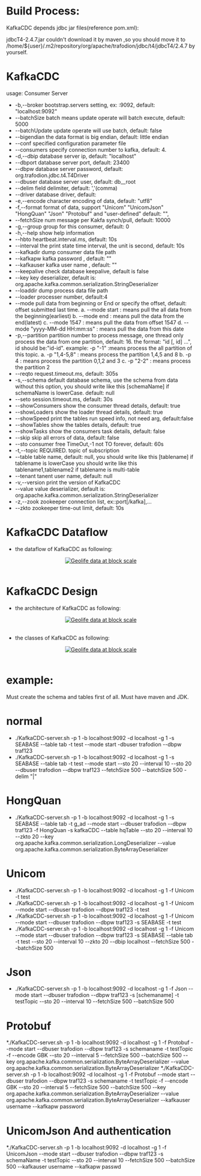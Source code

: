 # Build Process:
KafkaCDC depends jdbc jar files(reference pom.xml):

jdbcT4-2.4.7.jar couldn't download it by maven ,so you should move it to 
/home/${user}/.m2/repository/org/apache/trafodion/jdbc/t4/jdbcT4/2.4.7
 by yourself.

# KafkaCDC
usage: Consumer Server
* -b,--broker <arg>     bootstrap.servers setting, ex: <node>:9092,
                        default: "localhost:9092"
*    --batchSize <arg>  batch means update operate will batch execute,
                        default: 5000
*    --batchUpdate      update operate will use batch, default: false
*    --bigendian        the data format is big endian, default: little endian
*    --conf <arg>       specified configuration parameter file
*    --consumers <arg>  specify connection number to kafka, default: 4.
* -d,--dbip <arg>       database server ip, default: "localhost"
*    --dbport <arg>     database server port, default: 23400
*    --dbpw <arg>       database server password, default:
                        org.trafodion.jdbc.t4.T4Driver
*    --dbuser <arg>     database server user, default: db__root
*    --delim <arg>      field delimiter, default: ','(comma)
*    --driver <arg>     database driver, default:
* -e,--encode <arg>     character encoding of data, default: "utf8"
* -f,--format <arg>     format of data, support "Unicom" "UnicomJson"
                        "HongQuan"  "Json" "Protobuf" and "user-defined"
                        default: "",
*    --fetchSize <arg>      num message per Kakfa synch/pull, default: 10000
* -g,--group <arg>      group for this consumer, default: 0
* -h,--help             show help information
*   --hbto <arg>        heartbeat.interval.ms, default: 10s
*    --interval <arg>   the print state time interval, the unit is second,
                        default: 10s
*    --kafkadir <arg>   dump consumer data file path
*    --kafkapw <arg>    kafka password , default: ""
*    --kafkauser <arg>  kafka user name , default: ""
*    --keepalive <arg>  check database keepalive, default is false
*    --key <arg>        key deserializer, default is:
                        org.apache.kafka.common.serialization.StringDeserializer
*    --loaddir <arg>    dump process data file path
*    --loader <arg>     processer number, default:4
*    --mode <arg>       pull data from beginning or End or specify the
                        offset, default: offset submitted last time.
                        a. --mode start : means pull the all data from the
                        beginning(earliest)
                        b. --mode end   : means pull the data from the end(latest)
                        c. --mode 1547  : means pull the data from offset 1547
                        d. --mode "yyyy-MM-dd HH:mm:ss"  : means pull the
                        data from this date
* -p,--partition <arg>  partition number to process message, one thread
                        only process the data from one partition, default:
                      16. the format: "id [, id] ...", id should be:"id-id". 
                      example:
                         -p "-1" :means process the all partition of this topic.
                      a. -p "1,4-5,8" : means process the partition 1,4,5 and 8
                      b. -p  4 : means process the partition 0,1,2 and 3
                      c. -p "2-2" : means process the partition 2
*    --reqto <arg>      request.timeout.ms, default: 305s
* -s,--schema <arg>     default database schema, use the schema from data
                        without this option, you should write like this
                        [schemaName]  if schemaName is lowerCase. default:
                        null
*    --seto <arg>       session.timeout.ms, default: 30s
*    --showConsumers    show the consumer thread details, default: true
*    --showLoaders      show the loader thread details, default: true
*   --showSpeed         print the tables run speed info, not need arg,
                        default:false
*    --showTables       show the tables details, default: true
*    --showTasks        show the consumers task details, default: false
*    --skip             skip all errors of data, default: false
*    --sto <arg>        consumer free TimeOut,-1 not TO forever, default: 60s
* -t,--topic <arg>      REQUIRED. topic of subscription
*    --table <arg>      table name, default: null, you should write like
                        this [tablename]  if tablename is lowerCase you
                        should write like this tablename1,tablename2 if
                        tablename is multi-table
*    --tenant <arg>     tanent user name, default: null
* -v,--version          print the version of KafkaCDC
*    --value <arg>      value deserializer, default is:
                        org.apache.kafka.common.serialization.StringDeserializer
* -z,--zook <arg>       zookeeper connection list, ex:<node>:port[/kafka],...
*    --zkto <arg>       zookeeper time-out limit, default: 10s

# KafkaCDC Dataflow
* the dataflow of KafkaCDC as following:<br/>
<p align="center">
<a href="https://github.com/esgyn/kafkaCDC/blob/new_design/design/dataflow.jpg" target="_blank">
<img align="center" src="https://github.com/esgyn/kafkaCDC/blob/master/design/dataflow.jpg" alt="Geolife data at block scale"></a><br/><br/>
</p>

# KafkaCDC Design
* the architecture of KafkaCDC as following:<br/>
<p align="center">
<a href="https://github.com/esgyn/kafkaCDC/blob/master/new_design/architecture.jpg" target="_blank">
<img align="center" src="https://github.com/esgyn/kafkaCDC/blob/master/design/architecture.jpg" alt="Geolife data at block scale"></a><br/><br/>
</p>

* the classes of KafkaCDC as following:<br/>
<p align="center">
<a href="https://github.com/esgyn/kafkaCDC/blob/new_design/design/classes.jpg" target="_blank">
<img align="center" src="https://github.com/esgyn/kafkaCDC/blob/master/design/classes.jpg" alt="Geolife data at block scale"></a><br/><br/>
</p>

# example:
Must create the schema and tables first of all.
Must have maven and JDK.

# normal
* ./KafkaCDC-server.sh -p 1 -b localhost:9092 -d localhost -g 1 -s SEABASE --table tab -t test --mode start -dbuser trafodion --dbpw traf123
* ./KafkaCDC-server.sh -p 1 -b localhost:9092 -d localhost -g 1 -s SEABASE --table tab -t test --mode start --sto 20 --interval 10 --sto 20  --dbuser trafodion --dbpw traf123 --fetchSize 500 --batchSize 500 -delim "|"
# HongQuan
* ./KafkaCDC-server.sh -p 1 -b localhost:9092 -d localhost -g 1 -s SEABASE --table tab -t g_ad --mode start --dbuser trafodion --dbpw traf123 -f HongQuan -s kafkaCDC --table hqTable  --sto 20 --interval 10 --zkto 20 --key org.apache.kafka.common.serialization.LongDeserializer --value org.apache.kafka.common.serialization.ByteArrayDeserializer

# Unicom
* ./KafkaCDC-server.sh -p 1 -b localhost:9092 -d localhost -g 1 -f Unicom  -t test
* ./KafkaCDC-server.sh -p 1 -b localhost:9092 -d localhost -g 1 -f Unicom --mode start --dbuser trafodion --dbpw traf123 -t test
* ./KafkaCDC-server.sh -p 1 -b localhost:9092 -d localhost -g 1 -f Unicom --mode start --dbuser trafodion --dbpw traf123 -s SEABASE  -t test
* ./KafkaCDC-server.sh -p 1 -b localhost:9092 -d localhost -g 1 -f Unicom --mode start --dbuser trafodion --dbpw traf123 -s SEABASE --table tab -t test --sto 20 --interval 10 --zkto 20 --dbip localhost --fetchSize 500 --batchSize 500

# Json
* ./KafkaCDC-server.sh -p 1 -b localhost:9092 -d localhost -g 1 -f Json --mode start --dbuser trafodion --dbpw traf123 -s [schemaname] -t testTopic --sto 20 --interval 10 --fetchSize 500 --batchSize 500

# Protobuf
*./KafkaCDC-server.sh -p 1 -b localhost:9092 -d localhost  -g 1 -f Protobuf --mode start --dbuser trafodion --dbpw traf123 -s schemaname -t testTopic -f  --encode GBK --sto 20 --interval 5 --fetchSize 500 --batchSize 500 --key org.apache.kafka.common.serialization.ByteArrayDeserializer --value org.apache.kafka.common.serialization.ByteArrayDeserializer
*./KafkaCDC-server.sh -p 1 -b localhost:9092 -d localhost  -g 1 -f Protobuf --mode start --dbuser trafodion --dbpw traf123 -s schemaname -t testTopic -f  --encode GBK --sto 20 --interval 5 --fetchSize 500 --batchSize 500 --key org.apache.kafka.common.serialization.ByteArrayDeserializer --value org.apache.kafka.common.serialization.ByteArrayDeserializer  --kafkauser username --kafkapw password

# UnicomJson And authentication
*./KafkaCDC-server.sh -p 1 -b localhost:9092 -d localhost  -g 1 -f UnicomJson --mode start --dbuser trafodion --dbpw traf123 -s schemaName  -t testTopic --sto 20 --interval 10  --fetchSize 500 --batchSize 500  --kafkauser username --kafkapw passwd
